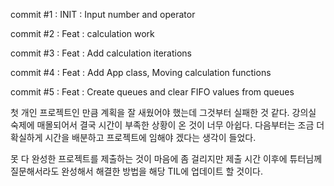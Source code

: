 commit #1 : INIT : Input number and operator

commit #2 : Feat : calculation work

commit #3 : Feat : Add calculation iterations

commit #4 : Feat : Add App class, Moving calculation functions

commit #5 : Feat : Create queues and clear FIFO values from queues


첫 개인 프로젝트인 만큼 계획을 잘 새웠어야 했는데 그것부터 실패한 것 같다.
강의실 숙제에 매몰되어서 결국 시간이 부족한 상황이 온 것이 너무 아쉽다.
다음부터는 조금 더 확실하게 시간을 배분하고 프로젝트에 임해야 겠다는 생각이 들었다.
  
못 다 완성한 프로젝트를 제출하는 것이 마음에 좀 걸리지만 제출 시간 이후에 튜터님께 질문해서라도 완성해서
해결한 방법을 해당 TIL에 업데이트 할 것이다.
